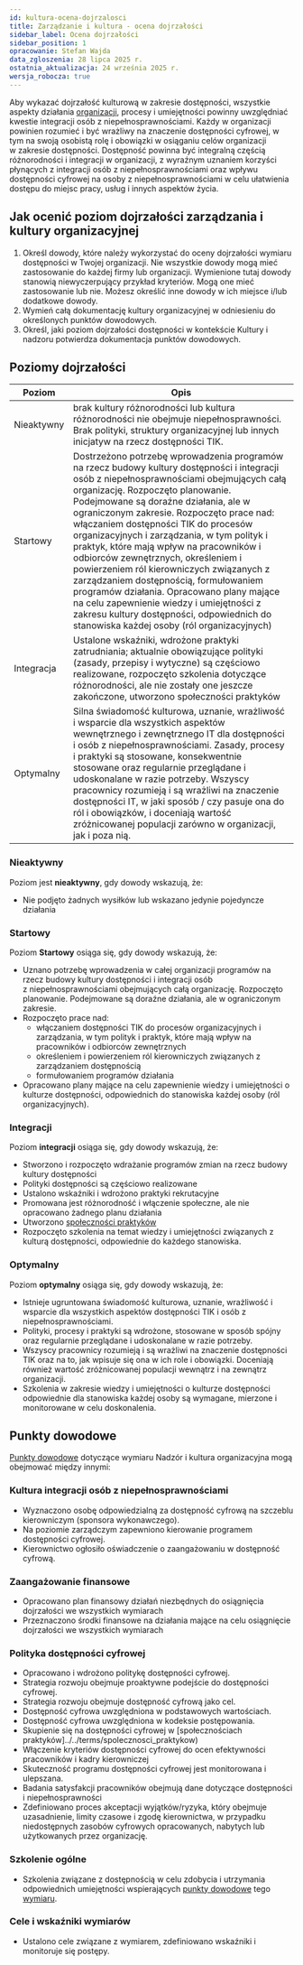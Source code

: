 ```yaml
---
id: kultura-ocena-dojrzalosci
title: Zarządzanie i kultura - ocena dojrzałości
sidebar_label: Ocena dojrzałości
sidebar_position: 1
opracowanie: Stefan Wajda
data_zgloszenia: 28 lipca 2025 r.
ostatnia_aktualizacja: 24 września 2025 r.
wersja_robocza: true
---
```


Aby wykazać dojrzałość kulturową w zakresie dostępności, wszystkie aspekty działania [organizacji](../../terms/organizacja), procesy i umiejętności powinny uwzględniać kwestie integracji osób z&nbsp;niepełnosprawnościami. Każdy w organizacji powinien rozumieć i&nbsp;być wrażliwy na znaczenie dostępności cyfrowej, w tym na swoją osobistą rolę i obowiązki w&nbsp;osiąganiu celów organizacji w&nbsp;zakresie dostępności. Dostępność powinna być integralną częścią różnorodności i&nbsp;integracji w organizacji, z&nbsp;wyraźnym uznaniem korzyści płynących z&nbsp;integracji osób z niepełnosprawnościami oraz wpływu dostępności cyfrowej na osoby z&nbsp;niepełnosprawnościami w celu ułatwienia dostępu do miejsc pracy, usług i&nbsp;innych aspektów życia.

## Jak ocenić poziom dojrzałości zarządzania i kultury organizacyjnej

1. Określ dowody, które należy wykorzystać do oceny dojrzałości wymiaru dostępności w Twojej organizacji. Nie wszystkie dowody mogą mieć zastosowanie do każdej firmy lub organizacji. Wymienione tutaj dowody stanowią niewyczerpujący przykład kryteriów. Mogą one mieć zastosowanie lub nie. Możesz określić inne dowody w ich miejsce i/lub dodatkowe dowody.
2. Wymień całą dokumentację kultury organizacyjnej w odniesieniu do określonych punktów dowodowych.
3. Określ, jaki poziom dojrzałości dostępności w kontekście Kultury i nadzoru potwierdza dokumentacja punktów dowodowych.

## Poziomy dojrzałości

| Poziom | Opis  |
| -------| ------| 
| Nieaktywny | brak kultury różnorodności lub kultura różnorodności nie obejmuje niepełnosprawności. Brak polityki, struktury organizacyjnej lub innych inicjatyw na rzecz dostępności TIK. |
| Startowy   | Dostrzeżono potrzebę wprowadzenia programów na rzecz budowy kultury dostępności i integracji osób z niepełnosprawnościami obejmujących całą organizację. Rozpoczęto planowanie. Podejmowane są doraźne działania, ale w ograniczonym zakresie. Rozpoczęto prace nad: włączaniem dostępności TIK do procesów organizacyjnych i zarządzania, w tym polityk i praktyk, które mają wpływ na pracowników i odbiorców zewnętrznych, określeniem i powierzeniem ról kierowniczych związanych z zarządzaniem dostępnością, formułowaniem programów działania. Opracowano plany mające na celu zapewnienie wiedzy i umiejętności z zakresu kultury dostępności, odpowiednich do stanowiska każdej osoby (ról organizacyjnych) |
| Integracja | Ustalone wskaźniki, wdrożone praktyki zatrudniania; aktualnie obowiązujące polityki (zasady, przepisy i wytyczne) są częściowo realizowane, rozpoczęto szkolenia dotyczące różnorodności, ale nie zostały one jeszcze zakończone, utworzono społeczności praktyków |
| Optymalny | Silna świadomość kulturowa, uznanie, wrażliwość i wsparcie dla wszystkich aspektów wewnętrznego i zewnętrznego IT dla dostępności i osób z niepełnosprawnościami. Zasady, procesy i praktyki są stosowane, konsekwentnie stosowane oraz regularnie przeglądane i udoskonalane w razie potrzeby. Wszyscy pracownicy rozumieją i są wrażliwi na znaczenie dostępności IT, w jaki sposób / czy pasuje ona do ról i obowiązków, i doceniają wartość zróżnicowanej populacji zarówno w organizacji, jak i poza nią. |


### Nieaktywny

Poziom jest **nieaktywny**, gdy dowody wskazują, że:

- Nie podjęto żadnych wysiłków lub wskazano jedynie pojedyncze działania
<!-- Organizacja nie przywiązuje uwagi do dostępności cyfrowej lub podejmuje sporadyczne okazjonalne działania. -->

### Startowy

Poziom **Startowy** osiąga się, gdy dowody wskazują, że:

- Uznano potrzebę wprowadzenia w całej organizacji programów na rzecz budowy kultury dostępności i&nbsp;integracji osób z&nbsp;niepełnosprawnościami obejmujących całą organizację. Rozpoczęto planowanie. Podejmowane są doraźne działania, ale w ograniczonym zakresie.
- Rozpoczęto prace nad:
  - włączaniem dostępności TIK do procesów organizacyjnych i zarządzania, w tym polityk i praktyk, które mają wpływ na pracowników i odbiorców zewnętrznych
  - określeniem i powierzeniem ról kierowniczych związanych z zarządzaniem dostępnością
  - formułowaniem programów działania
- Opracowano plany mające na celu zapewnienie wiedzy i umiejętności o kulturze dostępności, odpowiednich do stanowiska każdej osoby (ról organizacyjnych).

### Integracji

<!-- Organizacja rozpoczęła systematyczne działania zmierzające do budowy kultury organizacyjnej, w której wrażliwość na różnorodność ludzi i ich potrzeby oraz dostępność i inkluzja społeczna są stają się wartościami podstawowymi. -->

Poziom **integracji** osiąga się, gdy dowody wskazują, że:

- Stworzono i rozpoczęto wdrażanie programów zmian na rzecz budowy kultury dostępności
- Polityki dostępności są częściowo realizowane
- Ustalono wskaźniki i wdrożono praktyki rekrutacyjne
- Promowana jest różnorodność i włączenie społeczne, ale nie opracowano żadnego planu działania
- Utworzono [społeczności praktyków](../../terms/spolecznosci_praktyków)
- Rozpoczęto szkolenia na temat wiedzy i umiejętności związanych z kulturą dostępności, odpowiednie do każdego stanowiska.

### Optymalny

<!--  W organizacji istnieje ugruntowana świadomość, uznanie, wrażliwość i wsparcie dla wszystkich aspektów uczestnictwa osób z różnorodnymi potrzebami, która sprzyja wdrażaniu i utrzymywaniu dostępności cyfrowej. Organizacja jest dostępnym integracyjnym środowiskiem… -->


Poziom **optymalny** osiąga się, gdy dowody wskazują, że:

- Istnieje ugruntowana świadomość kulturowa, uznanie, wrażliwość i wsparcie dla wszystkich aspektów dostępności TIK i osób z niepełnosprawnościami.
- Polityki, procesy i praktyki są wdrożone, stosowane w sposób spójny oraz regularnie przeglądane i udoskonalane w razie potrzeby.
- Wszyscy pracownicy rozumieją i są wrażliwi na znaczenie dostępności TIK oraz na to, jak wpisuje się ona w ich role i obowiązki. Doceniają również wartość zróżnicowanej populacji wewnątrz i na zewnątrz organizacji.
- Szkolenia w zakresie wiedzy i umiejętności o kulturze dostępności odpowiednie dla stanowiska każdej osoby są wymagane, mierzone i monitorowane w celu doskonalenia.

## Punkty dowodowe

[Punkty dowodowe](../../terms/punkt-dowodowy) dotyczące wymiaru Nadzór i kultura organizacyjna mogą obejmować między innymi:

### Kultura integracji osób z niepełnosprawnościami

- Wyznaczono osobę odpowiedzialną za dostępność cyfrową na szczeblu kierowniczym (sponsora wykonawczego).
- Na poziomie zarządczym zapewniono kierowanie programem dostępności cyfrowej.
- Kierownictwo ogłosiło oświadczenie o zaangażowaniu w dostępność cyfrową.

### Zaangażowanie finansowe

- Opracowano plan finansowy działań niezbędnych do osiągnięcia dojrzałości we wszystkich wymiarach
- Przeznaczono środki finansowe na działania mające na celu osiągnięcie dojrzałości we wszystkich wymiarach

### Polityka dostępności cyfrowej

- Opracowano i wdrożono politykę dostępności cyfrowej.
- Strategia rozwoju obejmuje proaktywne podejście do dostępności cyfrowej.
- Strategia rozwoju obejmuje dostępność cyfrową jako cel.
- Dostępność cyfrowa uwzględniona w podstawowych wartościach.
- Dostępność cyfrowa uwzględniona w kodeksie postępowania.
- Skupienie się na dostępności cyfrowej w [społecznościach praktyków]../../terms/spolecznosci_praktykow)
- Włączenie kryteriów dostępności cyfrowej do ocen efektywności pracowników i kadry kierowniczej
- Skuteczność programu dostępności cyfrowej jest monitorowana i ulepszana.
- Badania satysfakcji pracowników obejmują dane dotyczące dostępności i niepełnosprawności
- Zdefiniowano proces akceptacji wyjątków/ryzyka, który obejmuje uzasadnienie, limity czasowe i zgodę kierownictwa, w przypadku niedostępnych zasobów cyfrowych opracowanych, nabytych lub użytkowanych przez organizację.
<!-- - Koncentracja na niepełnosprawności w działaniach na rzecz różnorodności, równości i integracji.
    - Wsparcie pracowników dla dostępności cyfrowej i integracji osób niepełnosprawnych jest obowiązkowe i monitorowane.
    - Informacje zwrotne od pracowników przechwytują dane związane z dostępnością i niepełnosprawnością
-->
### Szkolenie ogólne

- Szkolenia związane z dostępnością w celu zdobycia i utrzymania odpowiednich umiejętności wspierających [punkty dowodowe](../../terms/punkt-dowodowy) tego [wymiaru](../../terms/wymiar-dostepnosci).

### Cele i wskaźniki wymiarów

- Ustalono cele związane z wymiarem, zdefiniowano wskaźniki i monitoruje się postępy.


